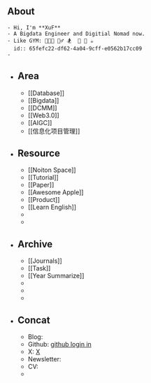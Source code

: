 ## About
	- Hi, I'm **XuF**
	- A Bigdata Engineer and Digitial Nomad now.
	- Like GYM: 🧑🏻‍💻 🚴‍♂️ 🏂  🥦 🎲 ☕️
	  id:: 65fefc22-df62-4a04-9cff-e0562b17cc09
	-
- ## Area
	- [[Database]]
	- [[Bigdata]]
	- [[DCMM]]
	- [[Web3.0]]
	- [[AIGC]]
	- [[信息化项目管理]]
- ## Resource
	- [[Noiton Space]]
	- [[Tutorial]]
	- [[Paper]]
	- [[Awesome Apple]]
	- [[Product]]
	- [[Learn English]]
	-
	-
- ## Archive
	- [[Journals]]
	- [[Task]]
	- [[Year Summarize]]
	-
	-
	-
- ## Concat
	- Blog:
	- Github: [github login in](https://github.com/Sherlock-Xpf)
	- X: [X](https://twitter.com/home)
	- Newsletter:
	- CV:
	-